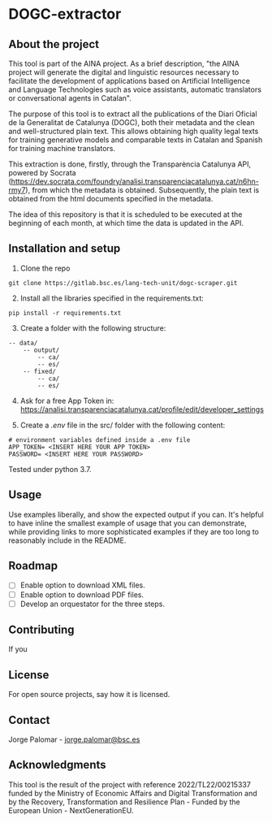 # DOGC-extractor

## About the project
This tool is part of the AINA project. As a brief description, "the AINA project will generate the digital and linguistic resources necessary to facilitate the development of applications based on Artificial Intelligence and Language Technologies such as voice assistants, automatic translators or conversational agents in Catalan".

The purpose of this tool is to extract all the publications of the Diari Oficial de la Generalitat de Catalunya (DOGC), both their metadata and the clean and well-structured plain text. This allows obtaining high quality legal texts for training generative models and comparable texts in Catalan and Spanish for training machine translators.

This extraction is done, firstly, through the Transparència Catalunya API, powered by Socrata (https://dev.socrata.com/foundry/analisi.transparenciacatalunya.cat/n6hn-rmy7), from which the metadata is obtained. Subsequently, the plain text is obtained from the html documents specified in the metadata. 

The idea of this repository is that it is scheduled to be executed at the beginning of each month, at which time the data is updated in the API. 

## Installation and setup
1. Clone the repo
```
git clone https://gitlab.bsc.es/lang-tech-unit/dogc-scraper.git
```
2. Install all the libraries specified in the requirements.txt:
```
pip install -r requirements.txt
```
3. Create a folder with the following structure:
```
-- data/
    -- output/
        -- ca/
        -- es/
    -- fixed/
        -- ca/
        -- es/
```
4. Ask for a free App Token in: https://analisi.transparenciacatalunya.cat/profile/edit/developer_settings

5. Create a *.env* file in the src/ folder with the following content:
```
# environment variables defined inside a .env file
APP_TOKEN= <INSERT HERE YOUR APP TOKEN>
PASSWORD= <INSERT HERE YOUR PASSWORD>
```

Tested under python 3.7.

## Usage
Use examples liberally, and show the expected output if you can. It's helpful to have inline the smallest example of usage that you can demonstrate, while providing links to more sophisticated examples if they are too long to reasonably include in the README.

## Roadmap
- [ ] Enable option to download XML files.
- [ ] Enable option to download PDF files.
- [ ] Develop an orquestator for the three steps.

## Contributing
If you 

## License
For open source projects, say how it is licensed.

## Contact
Jorge Palomar - jorge.palomar@bsc.es

## Acknowledgments
This tool is the result of the project with reference 2022/TL22/00215337 funded by the Ministry of Economic Affairs and Digital Transformation and by the Recovery, Transformation and Resilience Plan - Funded by the European Union - NextGenerationEU.
